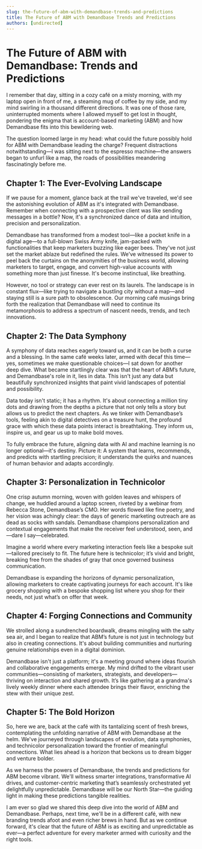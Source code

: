 ```yaml
---
slug: the-future-of-abm-with-demandbase-trends-and-predictions
title: The Future of ABM with Demandbase Trends and Predictions
authors: [undirected]
---
```



# The Future of ABM with Demandbase: Trends and Predictions

I remember that day, sitting in a cozy café on a misty morning, with my laptop open in front of me, a steaming mug of coffee by my side, and my mind swirling in a thousand different directions. It was one of those rare, uninterrupted moments where I allowed myself to get lost in thought, pondering the enigma that is account-based marketing (ABM) and how Demandbase fits into this bewildering web.

The question loomed large in my head: what could the future possibly hold for ABM with Demandbase leading the charge? Frequent distractions notwithstanding—I was sitting next to the espresso machine—the answers began to unfurl like a map, the roads of possibilities meandering fascinatingly before me.

## Chapter 1: The Ever-Evolving Landscape

If we pause for a moment, glance back at the trail we've traveled, we'd see the astonishing evolution of ABM as it's integrated with Demandbase. Remember when connecting with a prospective client was like sending messages in a bottle? Now, it's a synchronized dance of data and intuition, precision and personalization.

Demandbase has transformed from a modest tool—like a pocket knife in a digital age—to a full-blown Swiss Army knife, jam-packed with functionalities that keep marketers buzzing like eager bees. They've not just set the market ablaze but redefined the rules. We’ve witnessed its power to peel back the curtains on the anonymities of the business world, allowing marketers to target, engage, and convert high-value accounts with something more than just finesse. It's become instinctual, like breathing.

However, no tool or strategy can ever rest on its laurels. The landscape is in constant flux—like trying to navigate a bustling city without a map—and staying still is a sure path to obsolescence. Our morning café musings bring forth the realization that Demandbase will need to continue its metamorphosis to address a spectrum of nascent needs, trends, and tech innovations.

## Chapter 2: The Data Symphony

A symphony of data reaches eagerly toward us, and it can be both a curse and a blessing. In the same café weeks later, armed with decaf this time—yes, sometimes we make questionable choices—I sat down for another deep dive. What became startlingly clear was that the heart of ABM’s future, and Demandbase's role in it, lies in data. This isn't just any data but beautifully synchronized insights that paint vivid landscapes of potential and possibility.

Data today isn't static; it has a rhythm. It's about connecting a million tiny dots and drawing from the depths a picture that not only tells a story but allows us to predict the next chapters. As we tinker with Demandbase’s tools, feeling akin to digital detectives on a treasure hunt, the profound grace with which these data points interact is breathtaking. They inform us, inspire us, and gear us up to make bold moves.

To fully embrace the future, aligning data with AI and machine learning is no longer optional—it's destiny. Picture it: A system that learns, recommends, and predicts with startling precision; it understands the quirks and nuances of human behavior and adapts accordingly.

## Chapter 3: Personalization in Technicolor

One crisp autumn morning, woven with golden leaves and whispers of change, we huddled around a laptop screen, riveted by a webinar from Rebecca Stone, Demandbase’s CMO. Her words flowed like fine poetry, and her vision was achingly clear: the days of generic marketing outreach are as dead as socks with sandals. Demandbase champions personalization and contextual engagements that make the receiver feel understood, seen, and—dare I say—celebrated.

Imagine a world where every marketing interaction feels like a bespoke suit—tailored precisely to fit. The future here is technicolor; it’s vivid and bright, breaking free from the shades of gray that once governed business communication.

Demandbase is expanding the horizons of dynamic personalization, allowing marketers to create captivating journeys for each account. It's like grocery shopping with a bespoke shopping list where you shop for their needs, not just what’s on offer that week.

## Chapter 4: Forging Connections and Community

We strolled along a sundrenched boardwalk, dreams mingling with the salty sea air, and I began to realize that ABM’s future is not just in technology but also in creating connections. It's about building communities and nurturing genuine relationships even in a digital dominion.

Demandbase isn't just a platform; it's a meeting ground where ideas flourish and collaborative engagements emerge. My mind drifted to the vibrant user communities—consisting of marketers, strategists, and developers—thriving on interaction and shared growth. It’s like gathering at a grandma's lively weekly dinner where each attendee brings their flavor, enriching the stew with their unique zest.

## Chapter 5: The Bold Horizon

So, here we are, back at the café with its tantalizing scent of fresh brews, contemplating the unfolding narrative of ABM with Demandbase at the helm. We've journeyed through landscapes of evolution, data symphonies, and technicolor personalization toward the frontier of meaningful connections. What lies ahead is a horizon that beckons us to dream bigger and venture bolder.

As we harness the powers of Demandbase, the trends and predictions for ABM become vibrant. We'll witness smarter integrations, transformative AI drives, and customer-centric marketing that’s seamlessly orchestrated yet delightfully unpredictable. Demandbase will be our North Star—the guiding light in making these predictions tangible realities.

I am ever so glad we shared this deep dive into the world of ABM and Demandbase. Perhaps, next time, we'll be in a different café, with new branding trends afoot and even richer brews in hand. But as we continue forward, it's clear that the future of ABM is as exciting and unpredictable as ever—a perfect adventure for every marketer armed with curiosity and the right tools.